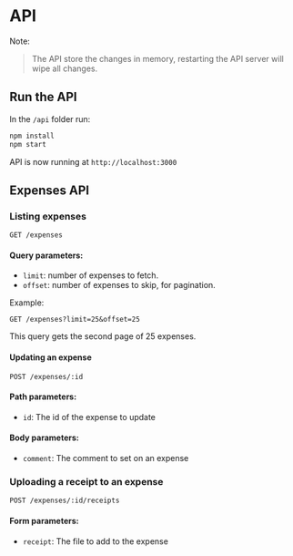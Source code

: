 # API

Note:

> The API store the changes in memory, restarting the API server will wipe all changes.

## Run the API
In the `/api` folder run:
```sh
npm install
npm start
```

API is now running at `http://localhost:3000`

## Expenses API

### Listing expenses

```
GET /expenses
```

#### Query parameters:
- `limit`: number of expenses to fetch.
- `offset`: number of expenses to skip, for pagination.

Example:

```
GET /expenses?limit=25&offset=25
```
This query gets the second page of 25 expenses.

#### Updating an expense
```
POST /expenses/:id
```
#### Path parameters:
- `id`: The id of the expense to update

#### Body parameters:
- `comment`: The comment to set on an expense


### Uploading a receipt to an expense
```
POST /expenses/:id/receipts
```
#### Form parameters:
- `receipt`: The file to add to the expense
